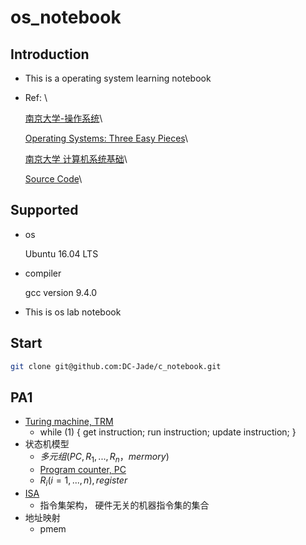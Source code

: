 # os_notebook
## Introduction
- This is a operating system learning notebook

- Ref: \

  [南京大学-操作系统](https://www.bilibili.com/video/BV1N741177F5?p=3&spm_id_from=pageDriver)\

  [Operating Systems: Three Easy Pieces](https://pages.cs.wisc.edu/~remzi/OSTEP/)\

  [南京大学 计算机系统基础](https://nju-projectn.github.io/ics-pa-gitbook/ics2021/index.html)\

  [Source Code](https://github.com/remzi-arpacidusseau/ostep-code)\

## Supported

- os
  
  Ubuntu 16.04 LTS
  
- compiler
  
  gcc version 9.4.0
-   This is os lab notebook 

## Start

```bash
git clone git@github.com:DC-Jade/c_notebook.git
```

## PA1

-   [Turing machine, TRM](https://en.wikipedia.org/wiki/Turing_machine)
    -   while (1) { get instruction; run instruction; update instruction; }
-   状态机模型
    -   $多元组(PC, R_1, ..., R_n， mermory)$
    -   [Program counter, PC](https://en.wikipedia.org/wiki/Program_counter)
    -   $R_i(i = 1, ..., n), register$
-   [ISA](https://en.wikipedia.org/wiki/Instruction_set_architecture)
    -   指令集架构， 硬件无关的机器指令集的集合
-   地址映射
    -   pmem